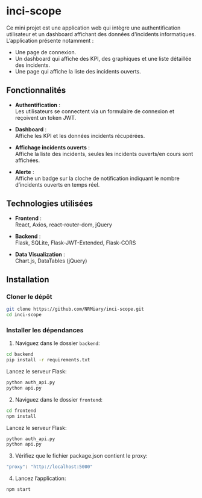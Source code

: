 # inci-scope
Ce mini projet est une application web qui intègre une authentification utilisateur et un dashboard affichant des données d'incidents informatiques. L’application présente notamment :

- Une page de connexion.
- Un dashboard qui affiche des KPI, des graphiques et une liste détaillée des incidents.
- Une page qui affiche la liste des incidents ouverts.

## Fonctionnalités

- **Authentification** :  
  Les utilisateurs se connectent via un formulaire de connexion et reçoivent un token JWT.

- **Dashboard** :  
  Affiche les KPI et les données incidents récupérées.

- **Affichage incidents ouverts** :  
  Affiche la liste des incidents, seules les incidents ouverts/en cours sont affichées.

- **Alerte** :  
  Affiche un badge sur la cloche de notification indiquant le nombre d’incidents ouverts en temps réel.

## Technologies utilisées

- **Frontend** :  
  React, Axios, react-router-dom, jQuery 

- **Backend** :  
  Flask, SQLite, Flask-JWT-Extended, Flask-CORS 

- **Data Visualization** :  
  Chart.js, DataTables (jQuery)

## Installation

### Cloner le dépôt

```bash
git clone https://github.com/NRMiary/inci-scope.git
cd inci-scope
```
### Installer les dépendances
1. Naviguez dans le dossier `backend`:
```bash
cd backend
pip install -r requirements.txt
```
Lancez le serveur Flask:
```bash
python auth_api.py
python api.py
```
2. Naviguez dans le dossier `frontend`:
```bash
cd frontend
npm install
```
Lancez le serveur Flask:
```bash
python auth_api.py
python api.py
```
3. Vérifiez que le fichier package.json contient le proxy:
```bash
"proxy": "http://localhost:5000"
```
4. Lancez l’application:
```bash
npm start
```

